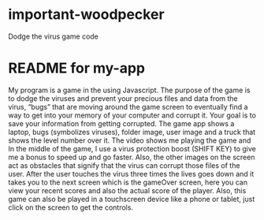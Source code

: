 # important-woodpecker
Dodge the virus game code

# README for my-app #

My program is a game in the using Javascript. The purpose of the game is to dodge the viruses and prevent your precious files and data from the virus, “bugs” that are moving around the game screen to eventually find a way to get into your memory of your computer and corrupt it. Your goal is to save your information from getting corrupted. The game app shows a laptop, bugs (symbolizes viruses), folder image, user image and a truck that shows the level number over it. The video shows me playing the game and  In the middle of the game, I use a virus protection boost (SHIFT KEY) to give me a bonus to speed up and go faster. Also, the other images on the screen act as obstacles that signify that the virus can corrupt those files of the user. After the user touches the virus three times the lives goes down and it takes you to the next screen which is the gameOver screen, here you can view your recent scores and also the actual score of the player.  Also, this game can also be played in a touchscreen device like a phone or tablet, just click on the screen to get the controls.
